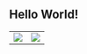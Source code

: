 ## Hello World!

<table>
  <tr>
    <td align="center">
      <picture>
        <source 
          srcset="https://github-readme-stats.vercel.app/api?username=FelipeAMarques&show_icons=true&theme=dark" 
          media="(prefers-color-scheme: dark)" />
        <source 
          srcset="https://github-readme-stats.vercel.app/api?username=FelipeAMarques&show_icons=true" 
          media="(prefers-color-scheme: light), (prefers-color-scheme: no-preference)" />
        <img src="https://github-readme-stats.vercel.app/api?username=FelipeAMarques&show_icons=true" />
      </picture>
    </td>
    <td align="center">
      <img src="https://github-readme-stats.vercel.app/api/top-langs/?username=FelipeAMarques&layout=donut-vertical" />
    </td>
  </tr>
</table>
